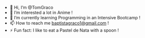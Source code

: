 - 👋 Hi, I’m @TomGraco
- 👀 I’m interested a lot in Anime !
- 🌱 I’m currently learning Programming in an Intensive Bootcamp !
- 📫 How to reach me baptistagraco1@gmail.com !
- ⚡ Fun fact: I like to eat a Pastel de Nata with a spoon !

<!---
TomGraco/TomGraco is a ✨ special ✨ repository because its `README.md` (this file) appears on your GitHub profile.
You can click the Preview link to take a look at your changes.
--->
